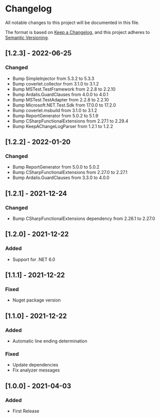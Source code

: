 # Changelog

All notable changes to this project will be documented in this file.

The format is based on [Keep a Changelog](https://keepachangelog.com/en/1.0.0/),
and this project adheres to [Semantic Versioning](https://semver.org/spec/v2.0.0.html).

## [1.2.3] - 2022-06-25

### Changed
- Bump SimpleInjector from 5.3.2 to 5.3.3
- Bump coverlet.collector from 3.1.0 to 3.1.2
- Bump MSTest.TestFramework from 2.2.8 to 2.2.10
- Bump Ardalis.GuardClauses from 4.0.0 to 4.0.1
- Bump MSTest.TestAdapter from 2.2.8 to 2.2.10
- Bump Microsoft.NET.Test.Sdk from 17.0.0 to 17.2.0
- Bump coverlet.msbuild from 3.1.0 to 3.1.2
- Bump ReportGenerator from 5.0.2 to 5.1.9
- Bump CSharpFunctionalExtensions from 2.27.1 to 2.29.4
- Bump KeepAChangeLogParser from 1.2.1 to 1.2.2

## [1.2.2] - 2022-01-20

### Changed
- Bump ReportGenerator from 5.0.0 to 5.0.2 
- Bump CSharpFunctionalExtensions from 2.27.0 to 2.27.1 
- Bump Ardalis.GuardClauses from 3.3.0 to 4.0.0 

## [1.2.1] - 2021-12-24

### Changed
- Bump CSharpFunctionalExtensions dependency from 2.26.1 to 2.27.0

## [1.2.0] - 2021-12-22

### Added
- Support for .NET 6.0

## [1.1.1] - 2021-12-22

### Fixed
- Nuget package version

## [1.1.0] - 2021-12-22

### Added
- Automatic line ending determination

### Fixed
- Update dependencies
- Fix analyzer messages

## [1.0.0] - 2021-04-03

### Added
- First Release